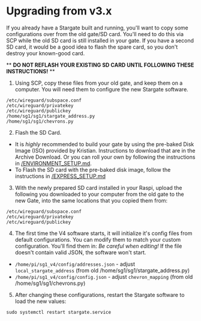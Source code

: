 # Upgrading from v3.x
If you already have a Stargate built and running, you'll want to copy some configurations over from the old gate/SD card. You'll need to do this via SCP while the old SD card is still installed in your gate. If you have a second SD card, it would be a good idea to flash the spare card, so you don't destroy your known-good card.

** **DO NOT REFLASH YOUR EXISTING SD CARD UNTIL FOLLOWING THESE INSTRUCTIONS!** **

1. Using SCP, copy these files from your old gate, and keep them on a computer. You will need them to configure the new Stargate software.
```
/etc/wireguard/subspace.conf
/etc/wireguard/privatekey
/etc/wireguard/publickey
/home/sg1/sg1/stargate_address.py
/home/sg1/sg1/chevrons.py
```
2. Flash the SD Card.
  - It is _highly_ recommended to build your gate by using the pre-baked Disk Image (ISO) provided by Kristian. Instructions to download that are in the Archive Download. Or you can roll your own by following the instructions in [/ENVIRONMENT_SETUP.md](ENVIRONMENT_SETUP.md).
  - To Flash the SD card with the pre-baked disk image, follow the instructions in [/EXPRESS_SETUP.md](EXPRESS_SETUP.md)

3. With the newly prepared SD card installed in your Raspi, upload the following you downloaded to your computer from the old gate to the new Gate, into the same locations that you copied them from:
```
/etc/wireguard/subspace.conf
/etc/wireguard/privatekey
/etc/wireguard/publickey
```
4. The first time the V4 software starts, it will initialize it's config files from default configurations.
You can modify them to match your custom configuration. You'll find them in:
_Be careful when editing!_ If the file doesn't contain valid JSON, the software won't start.
- `/home/pi/sg1_v4/config/addresses.json` - adjust `local_stargate_address` (from old /home/sg1/sg1/stargate_address.py)
- `/home/pi/sg1_v4/config/config.json` - adjust `chevron_mapping` (from old /home/sg1/sg1/chevrons.py)
5. After changing these configurations, restart the Stargate software to load the new values:
```
sudo systemctl restart stargate.service
```
